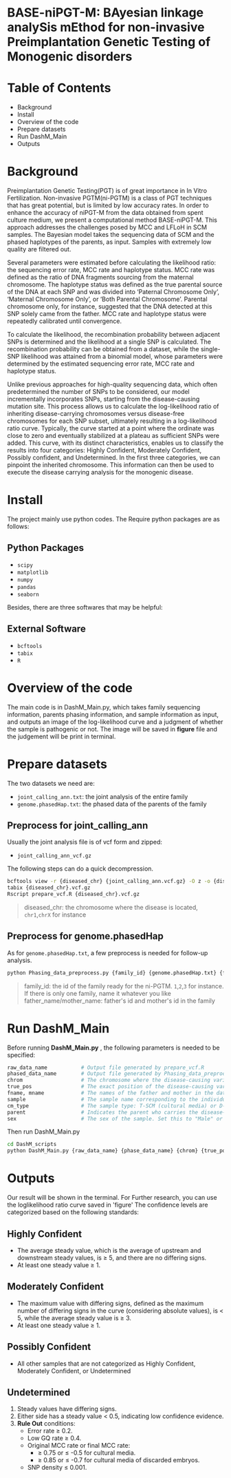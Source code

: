 # **BASE-niPGT-M: BAyesian linkage analySis mEthod for non-invasive Preimplantation Genetic Testing of Monogenic disorders**

# Table of Contents

+ Background
+ Install
+ Overview of the code
+ Prepare datasets
+ Run DashM_Main
+ Outputs

# Background

Preimplantation Genetic Testing(PGT) is of great importance in In Vitro Fertilization. Non-invasive PGTM(ni-PGTM) is a class of PGT techniques that has great potential, but is limited by low accuracy rates. In order to enhance the accuracy of niPGT-M from the data obtained from spent culture medium, we present a computational method BASE-niPGT-M.  This approach addresses the challenges posed by MCC and LFLoH in SCM samples. The Bayesian model takes the sequencing data of SCM and the phased haplotypes of the parents, as input. Samples with extremely low quality are filtered out.

Several parameters were estimated before calculating the likelihood ratio: the sequencing error rate, MCC rate and haplotype status. MCC rate was defined as the ratio of DNA fragments sourcing from the maternal chromosome. The haplotype status was defined as the true parental source of the DNA at each SNP and was divided into ‘Paternal Chromosome Only’, ‘Maternal Chromosome Only’, or ‘Both Parental Chromosome’. Parental chromosome only, for instance, suggested that the DNA detected at this SNP solely came from the father. MCC rate and haplotype status were repeatedly calibrated until convergence.

To calculate the likelihood, the recombination probability between adjacent SNPs is determined and the likelihood at a single SNP is calculated. The recombination probability can be obtained from a dataset, while the single-SNP likelihood was attained from a binomial model, whose parameters were determined by the estimated sequencing error rate, MCC rate and haplotype status.

Unlike previous approaches for high-quality sequencing data, which often predetermined the number of SNPs to be considered, our model incrementally incorporates SNPs, starting from the disease-causing mutation site. This process allows us to calculate the log-likelihood ratio of inheriting disease-carrying chromosomes versus disease-free chromosomes for each SNP subset, ultimately resulting in a log-likelihood ratio curve. Typically, the curve started at a point where the ordinate was close to zero and eventually stabilized at a plateau as sufficient SNPs were added. This curve, with its distinct characteristics, enables us to classify the results into four categories: Highly Confident, Moderately Confident, Possibly confident, and Undetermined. In the first three categories, we can pinpoint the inherited chromosome.  This information can then be used to execute the disease carrying analysis for the monogenic disease.

# Install

The project mainly use python codes. The Require python packages are as follows:

## Python Packages

+ `scipy`
+ `matplotlib`
+ `numpy`
+ `pandas`
+ `seaborn`

Besides, there are three softwares that may be helpful:

## External Software

+ `bcftools`
+ `tabix`
+ `R`

# Overview of the code

The main code is in DashM_Main.py,  which takes family sequencing information, parents phasing information, and sample information as input, and outputs an image of the log-likelihood curve and a judgment of whether the sample is pathogenic or not. The image will be saved in **figure** file and the judgement will be print in terminal.

# Prepare datasets

The two datasets we need are:

+ `joint_calling_ann.txt`: the joint analysis of the entire family
+ `genome.phasedHap.txt`: the phased data of the parents of the family

## Preprocess for joint_calling_ann

Usually the joint analysis file is of vcf form and zipped:

+ `joint_calling_ann_vcf.gz`

The following steps can do a quick decompression.

```bash
bcftools view -r {diseased_chr} {joint_calling_ann.vcf.gz} -O z -o {diseased_chr}.vcf.gz
tabix {diseased_chr}.vcf.gz
Rscript prepare_vcf.R {diseased_chr}.vcf.gz
```

> diseased_chr: the chromosome where the disease is located, `chr1`,`chrX` for instance

## Preprocess for genome.phasedHap

As for `genome.phasedHap.txt`, a few preprocess is needed for follow-up analysis.

```bash
python Phasing_data_preprocess.py {family_id} {genome.phasedHap.txt} {father_name} {mother_name} {diseased_chr}
```

> family_id: the id of the family ready for the ni-PGTM. `1`,`2`,`3` for instance. If there is only one family, name it whatever you like
> father_name/mother_name: father's id and mother's id in the family

# Run DashM_Main

Before running **DashM_Main.py** , the following parameters is needed to be specified:

```python
raw_data_name           # Output file generated by prepare_vcf.R
phased_data_name        # Output file generated by Phasing_data_preprocess.py
chrom                   # The chromosome where the disease-causing variant is located. This can be an autosome (e.g., 1, 2, etc.) or a sex chromosome ('X', 'Y')
true_pos                # The exact position of the disease-causing variant on the chromosome
fname, mname            # The names of the father and mother in the dataset
sample                  # The sample name corresponding to the individual being analyzed
cm_type                 # The sample type: T-SCM (cultural media) or D-SCM (cultural media of discarded embryos)
parent                  # Indicates the parent who carries the disease-causing variant. Set this to either father or mother
sex                     # The sex of the sample. Set this to "Male" or "Female" for sex chromosomes, and None for autosomes
```

Then run DashM_Main.py

```bash
cd DashM_scripts
python DashM_Main.py {raw_data_name} {phase_data_name} {chrom} {true_pos} {fname} {mname} {sample} {cm_type} {parent} {sex}
```

# Outputs

Our result will be shown in the terminal. For Further research, you can use the loglikelihood ratio curve saved in 'figure'
The confidence levels are categorized based on the following standards:

## Highly Confident

+ The average steady value, which is the average of upstream and downstream steady values, is ≥ 5,  and there are no differing signs.
+ At least one steady value ≥ 1.

## Moderately Confident

+ The maximum value with differing signs, defined as the maximum number of differing signs in the curve (considering absolute values), is < 5, while the average steady value is ≥ 3.
+ At least one steady value ≥ 1.

## Possibly Confident

+ All other samples that are not categorized as Highly Confident, Moderately Confident, or Undetermined

## Undetermined

1. Steady values have differing signs.
2. Either side has a steady value < 0.5, indicating low confidence evidence.
3. **Rule Out** conditions:
    + Error rate ≥ 0.2.
    + Low GQ  rate ≥ 0.4.
    + Original MCC rate or final MCC rate:
        + ≥ 0.75 or ≤ -0.5 for cultural media.
        + ≥ 0.85 or ≤ -0.7 for cultural media of discarded embryos.
    + SNP density ≤ 0.001.
